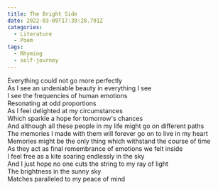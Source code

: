 ```yaml
---
title: The Bright Side
date: 2022-03-09T17:39:28.791Z
categories:
  - Literature
  - Poem
tags:
  - Rhyming
  - self-journey
---
```


Everything could not go more perfectly\
As I see an undeniable beauty in everything I see\
I see the frequencies of human emotions\
Resonating at odd proportions\
As I feel delighted at my circumstances\
Which sparkle a hope for tomorrow's chances\
And although all these people in my life might go on different paths\
The memories I made with them will forever go on to live in my heart\
Memories might be the only thing which withstand the course of time\
As they act as final remembrance of emotions we felt inside\
I feel free as a kite soaring endlessly in the sky\
And I just hope no one cuts the string to my ray of light\
The brightness in the sunny sky \
Matches paralleled to my peace of mind
